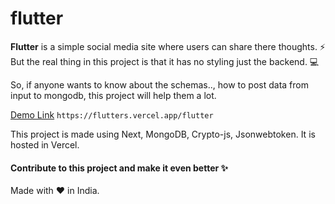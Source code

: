 # flutter

**Flutter** is a simple social media site where users can share there thoughts. ⚡
But the real thing in this project is that it has no styling just the backend. 💻

So, if anyone wants to know about the schemas.., how to post data from input to mongodb, this project will help them a lot.

<a href="https://flutters.vercel.app/flutter">Demo Link</a>
``
https://flutters.vercel.app/flutter
``

This project is made using Next, MongoDB, Crypto-js, Jsonwebtoken. It is hosted in Vercel.

#### Contribute to this project and make it even better ✨
Made with ❤️ in India.
